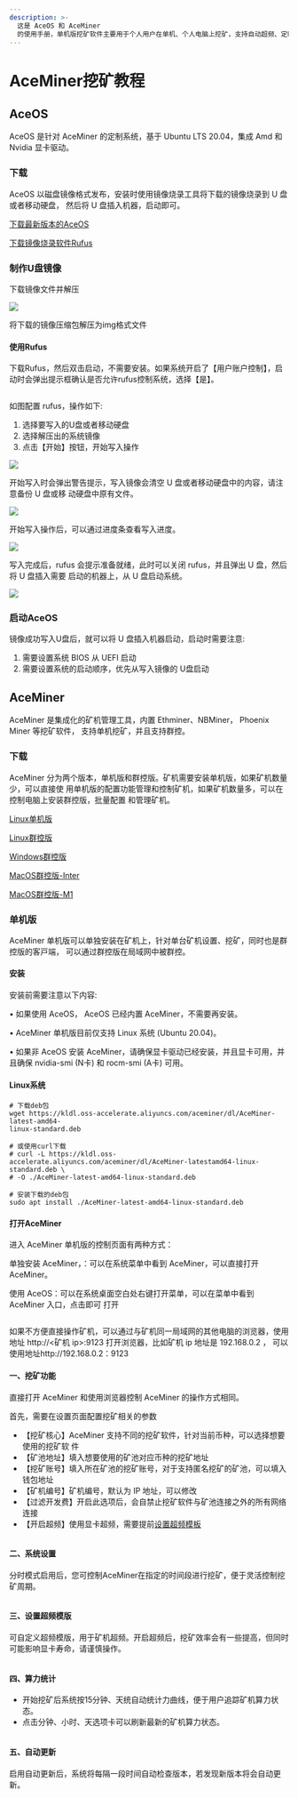 ```yaml
---
description: >-
  这是 AceOS 和 AceMiner
  的使⽤⼿册，单机版挖矿软件主要用于个人用户在单机、个人电脑上挖矿，支持自动超频、定时挖矿、锁屏挖矿等功能。同时还提供了按分钟、小时、天的算力统计曲线数据，让用户随时了解矿机状态。
---
```


# AceMiner挖矿教程

## AceOS

AceOS 是针对 AceMiner 的定制系统，基于 Ubuntu LTS 20.04，集成 Amd 和 Nvidia 显卡驱动。

### 下载

AceOS 以磁盘镜像格式发布，安装时使⽤镜像烧录工具将下载的镜像烧录到 U 盘或者移动硬盘， 然后将 U 盘插⼊机器，启动即可。

[下载最新版本的AceOS](https://kldl.oss-accelerate.aliyuncs.com/aceos/dl/aceos-20220520192504.img.xz)

[下载镜像烧录软件Rufus](https://kldl.oss-accelerate.aliyuncs.com/aceos/dl/rufus-3.18p.exe)

### 制作U盘镜像

下载镜像文件并解压

![](<../../.gitbook/assets/image (291).png>)

将下载的镜像压缩包解压为img格式文件

#### 使用Rufus

下载Rufus，然后双击启动，不需要安装。如果系统开启了【用户账户控制】，启动时会弹出提示框确认是否允许rufus控制系统，选择【是】。

<figure><img src="../../.gitbook/assets/image (103).png" alt=""><figcaption></figcaption></figure>



如图配置 rufus，操作如下:

1. 选择要写⼊的U盘或者移动硬盘
2. 选择解压出的系统镜像
3. 点击【开始】按钮，开始写⼊操作

![](../../.gitbook/assets/rufus-config.png)

开始写⼊时会弹出警告提⽰，写⼊镜像会清空 U 盘或者移动硬盘中的内容，请注意备份 U 盘或移 动硬盘中原有⽂件。

![](../../.gitbook/assets/rufus-warning.png)

开始写⼊操作后，可以通过进度条查看写⼊进度。

![](../../.gitbook/assets/rufus-writing.png)

写⼊完成后，rufus 会提⽰准备就绪，此时可以关闭 rufus，并且弹出 U 盘，然后将 U 盘插⼊需要 启动的机器上，从 U 盘启动系统。

![](../../.gitbook/assets/rufus-finish.png)

### 启动AceOS

镜像成功写⼊U盘后，就可以将 U 盘插⼊机器启动，启动时需要注意:

1. 需要设置系统 BIOS 从 UEFI 启动
2. 需要设置系统的启动顺序，优先从写⼊镜像的 U盘启动

## AceMiner

AceMiner 是集成化的矿机管理工具，内置 Ethminer、NBMiner， Phoenix Miner 等挖矿软件， ⽀持单机挖矿，并且⽀持群控。

### 下载

AceMiner 分为两个版本，单机版和群控版。矿机需要安装单机版，如果矿机数量少，可以直接使 ⽤单机版的配置功能管理和控制矿机，如果矿机数量多，可以在控制电脑上安装群控版，批量配置 和管理矿机。

[Linux单机版](https://kldl.oss-accelerate.aliyuncs.com/aceminer/dl/AceMiner-2.1.0-amd64-linux-standard.deb)

[Linux群控版](https://kldl.oss-accelerate.aliyuncs.com/aceminer/dl/AceMiner-2.1.0-amd64-linux-cluster.deb)

[Windows群控版](https://kldl.oss-accelerate.aliyuncs.com/aceminer/dl/AceMiner-2.1.0-win32-cluster.exe)

[MacOS群控版-Inter](https://kldl.oss-accelerate.aliyuncs.com/aceminer/dl/AceMiner-2.1.0-osx-cluster-x64.dmg)

[MacOS群控版-M1](https://kldl.oss-accelerate.aliyuncs.com/aceminer/dl/AceMiner-2.1.0-osx-cluster-arm64.dmg)

### 单机版

AceMiner 单机版可以单独安装在矿机上，针对单台矿机设置、挖矿，同时也是群控版的客⼾端， 可以通过群控版在局域⽹中被群控。

#### 安装

安装前需要注意以下内容:&#x20;

• 如果使⽤ AceOS， AceOS 已经内置 AceMiner，不需要再安装。

&#x20;• AceMiner 单机版⽬前仅⽀持 Linux 系统 (Ubuntu 20.04)。&#x20;

• 如果⾮ AceOS 安装 AceMiner，请确保显卡驱动已经安装，并且显卡可⽤，并且确保 nvidia-smi (N卡) 和 rocm-smi (A卡) 可⽤。

#### Linux系统

```
# 下载deb包
wget https://kldl.oss-accelerate.aliyuncs.com/aceminer/dl/AceMiner-latest-amd64-
linux-standard.deb

# 或使用curl下载
# curl -L https://kldl.oss-accelerate.aliyuncs.com/aceminer/dl/AceMiner-latestamd64-linux-standard.deb \
# -O ./AceMiner-latest-amd64-linux-standard.deb

# 安装下载的deb包
sudo apt install ./AceMiner-latest-amd64-linux-standard.deb
```

#### 打开AceMiner

进⼊ AceMiner 单机版的控制⻚⾯有两种⽅式：&#x20;

单独安装 AceMiner，：可以在系统菜单中看到 AceMiner，可以直接打开 AceMiner。

使⽤ AceOS：可以在系统桌⾯空⽩处右键打开菜单，可以在菜单中看到 AceMiner ⼊⼝，点击即可 打开

<figure><img src="../../.gitbook/assets/aceminer-start-browser.png" alt=""><figcaption></figcaption></figure>

如果不⽅便直接操作矿机，可以通过与矿机同⼀局域⽹的其他电脑的浏览器，使⽤地址 http://<矿机 ip>:9123 打开浏览器，⽐如矿机 ip 地址是 192.168.0.2 ， 可以使⽤地址http://192.168.0.2：9123

#### 一、挖矿功能

直接打开 AceMiner 和使⽤浏览器控制 AceMiner 的操作⽅式相同。

⾸先，需要在设置⻚⾯配置挖矿相关的参数

* 【挖矿核⼼】AceMiner ⽀持不同的挖矿软件，针对当前币种，可以选择想要使⽤的挖矿软 件&#x20;
* 【矿池地址】填⼊想要使⽤的矿池对应币种的挖矿地址&#x20;
* 【挖矿账号】填⼊所在矿池的挖矿账号，对于⽀持匿名挖矿的矿池，可以填⼊钱包地址&#x20;
* 【矿机编号】矿机编号，默认为 IP 地址，可以修改&#x20;
* 【过滤开发费】开启此选项后，会⾃禁⽌挖矿软件与矿池连接之外的所有⽹络连接&#x20;
* 【开启超频】使⽤显卡超频，需要提前[设置超频模板](aceminer-wa-kuang-jiao-cheng.md#san-chao-pin)

<figure><img src="../../.gitbook/assets/image (104) (2).png" alt=""><figcaption></figcaption></figure>

#### 二、系统设置

分时模式启用后，您可控制AceMiner在指定的时间段进行挖矿，便于灵活控制挖矿周期。

<figure><img src="../../.gitbook/assets/image (105).png" alt=""><figcaption></figcaption></figure>

#### 三、设置超频模版

可自定义超频模版，用于矿机超频。开启超频后，挖矿效率会有一些提高，但同时可能影响显卡寿命，请谨慎操作。

<figure><img src="../../.gitbook/assets/image (103) (2).png" alt=""><figcaption></figcaption></figure>

#### 四、算力统计

* 开始挖矿后系统按15分钟、天统自动统计力曲线，便于用户追踪矿机算力状态。
* 点击分钟、小时、天选项卡可以刷新最新的矿机算力状态。

<figure><img src="../../.gitbook/assets/image (107).png" alt=""><figcaption></figcaption></figure>

#### 五、自动更新

启用自动更新后，系统将每隔一段时间自动检查版本，若发现新版本将会自动更新。

<figure><img src="../../.gitbook/assets/image (100) (2).png" alt=""><figcaption></figcaption></figure>

